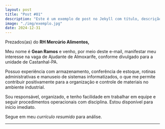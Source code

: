 ```yaml
---
layout: post
title: "Post #01"
description: "Este é um exemplo de post no Jekyll com título, descrição, imagem e data automática."
image: "./img/exemplo.jpg"
date: 2024-12-31
---
```


Prezados(as) do **RH Mercúrio Alimentos,**  
  
Meu nome é **Gean Ramos** e venho, por meio deste e-mail, manifestar meu interesse na vaga de Ajudante de Almoxarife, conforme divulgado para a unidade de Castanhal-PA.  
  
Possuo experiência com armazenamento, conferência de estoque, rotinas administrativas e manuseio de sistemas informatizados, o que me permite contribuir positivamente para a organização e controle de materiais no ambiente industrial.  
  
Sou responsável, organizado, e tenho facilidade em trabalhar em equipe e seguir procedimentos operacionais com disciplina. Estou disponível para início imediato.  
  
Segue em meu *currículo resumido* para análise.
<hr>
